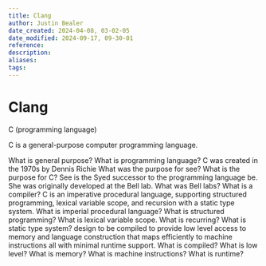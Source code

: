 ```yaml
---
title: Clang
author: Justin Bealer
date_created: 2024-04-08, 03-02-05
date_modified: 2024-09-17, 09-30-01
reference: 
description: 
aliases: 
tags: 
---
```

# Clang
C (programming language)

C is a general-purpose computer programming language.

What is general purpose?
What is programming language?
C was created in the 1970s by Dennis Richie
What was the purpose for see?
What is the purpose for C?
See is the Syed successor to the programming language be.
She was originally developed at the Bell lab.
What was Bell labs?
What is a compiler?
C is an imperative procedural language, supporting structured programming, lexical variable scope, and recursion with a static type system.
What is imperial procedural language?
What is structured programming?
What is lexical variable scope.
What is recurring?
What is static type system?
design to be compiled to provide low level access to memory and language construction that maps efficiently to machine instructions all with minimal runtime support.
What is compiled?
What is low level?
What is memory?
What is machine instructions?
What is runtime?
